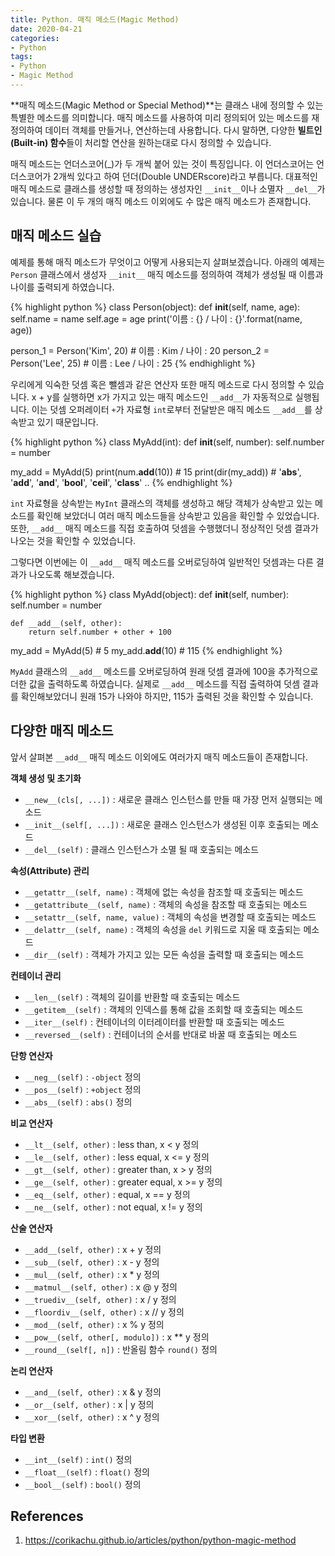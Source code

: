 ```yaml
---
title: Python. 매직 메소드(Magic Method)
date: 2020-04-21
categories:
- Python
tags:
- Python
- Magic Method
---
```


**매직 메소드(Magic Method or Special Method)**는 클래스 내에 정의할 수 있는 특별한 메소드를 의미합니다. 매직 메소드를 사용하여 미리 정의되어 있는 메소드를 재정의하여 데이터 객체를 만들거나, 연산하는데 사용합니다. 다시 말하면, 다양한 **빌트인(Built-in) 함수**들이 처리할 연산을 원하는대로 다시 정의할 수 있습니다. 

매직 메소드는 언더스코어(_)가 두 개씩 붙어 있는 것이 특징입니다. 이 언더스코어는 언더스코어가 2개씩 있다고 하여 던더(Double UNDERscore)라고 부릅니다. 대표적인 매직 메소드로 클래스를 생성할 때 정의하는 생성자인 `__init__`이나 소멸자 `__del__`가 있습니다. 물론 이 두 개의 매직 메소드 이외에도 수 많은 매직 메소드가 존재합니다.

## 매직 메소드 실습
예제를 통해 매직 메소드가 무엇이고 어떻게 사용되는지 살펴보겠습니다. 아래의 예제는 `Person` 클래스에서 생성자 `__init__` 매직 메소드를 정의하여 객체가 생성될 때 이름과 나이를 출력되게 하였습니다.

{% highlight python %}
class Person(object):
    def __init__(self, name, age):
        self.name = name
        self.age = age
        print('이름 : {} / 나이 : {}'.format(name, age))
    
person_1 = Person('Kim', 20) # 이름 : Kim / 나이 : 20
person_2 = Person('Lee', 25) # 이름 : Lee / 나이 : 25
{% endhighlight %}

우리에게 익숙한 덧셈 혹은 뺄셈과 같은 연산자 또한 매직 메소드로 다시 정의할 수 있습니다. x + y를 실행하면 x가 가지고 있는 매직 메소드인 `__add__`가 자동적으로 실행됩니다. 이는 덧셈 오퍼레이터 `+`가 자료형 `int`로부터 전달받은 매직 메소드 `__add__`를 상속받고 있기 때문입니다. 

{% highlight python %}
class MyAdd(int):
    def __init__(self, number):
        self.number = number

my_add = MyAdd(5)
print(num.__add__(10)) # 15
print(dir(my_add)) # '__abs__', '__add__', '__and__', '__bool__', '__ceil__', '__class__' ..
{% endhighlight %}

`int` 자료형을 상속받는 `MyInt` 클래스의 객체를 생성하고 해당 객체가 상속받고 있는 메소드를 확인해 보았더니 여러 매직 메소드들을 상속받고 있음을 확인할 수 있었습니다. 또한, `__add__` 매직 메소드를 직접 호출하여 덧셈을 수행했더니 정상적인 덧셈 결과가 나오는 것을 확인할 수 있었습니다.

그렇다면 이번에는 이 `__add__` 매직 메소드를 오버로딩하여 일반적인 덧셈과는 다른 결과가 나오도록 해보겠습니다.

{% highlight python %}
class MyAdd(object):
    def __init__(self, number):
        self.number = number

    def __add__(self, other):
        return self.number + other + 100
    
my_add = MyAdd(5) # 5
my_add.__add__(10) # 115
{% endhighlight %}

`MyAdd` 클래스의 `__add__` 메소드를 오버로딩하여 원래 덧셈 결과에 100을 추가적으로 더한 값을 출력하도록 하였습니다. 실제로 `__add__` 메소드를 직접 출력하여 덧셈 결과를 확인해보았더니 원래 15가 나와야 하지만, 115가 출력된 것을 확인할 수 있습니다.

## 다양한 매직 메소드
앞서 살펴본 `__add__` 매직 메소드 이외에도 여러가지 매직 메소드들이 존재합니다. 

**객체 생성 및 초기화**
* `__new__(cls[, ...])` : 새로운 클래스 인스턴스를 만들 때 가장 먼저 실행되는 메소드
* `__init__(self[, ...])` : 새로운 클래스 인스턴스가 생성된 이후 호출되는 메소드
* `__del__(self)` : 클래스 인스턴스가 소멸 될 때 호출되는 메소드

**속성(Attribute) 관리**
* `__getattr__(self, name)` : 객체에 없는 속성을 참조할 때 호출되는 메소드
* `__getattribute__(self, name)` : 객체의 속성을 참조할 때 호출되는 메소드
* `__setattr__(self, name, value)` : 객체의 속성을 변경할 때 호출되는 메소드
* `__delattr__(self, name)` : 객체의 속성을 `del` 키워드로 지울 때 호출되는 메소드
* `__dir__(self)` : 객체가 가지고 있는 모든 속성을 출력할 때 호출되는 메소드

**컨테이너 관리**
* `__len__(self)` : 객체의 길이를 반환할 때 호출되는 메소드
* `__getitem__(self)` : 객체의 인덱스를 통해 값을 조회할 때 호출되는 메소드
* `__iter__(self)` : 컨테이너의 이터레이터를 반환할 때 호출되는 메소드
* `__reversed__(self)` : 컨테이너의 순서를 반대로 바꿀 때 호출되는 메소드

**단항 연산자**
* `__neg__(self)` : `-object` 정의
* `__pos__(self)` : `+object` 정의
* `__abs__(self)` : `abs()` 정의

**비교 연산자**
* `__lt__(self, other)` : less than, x < y 정의
* `__le__(self, other)` : less equal, x <= y 정의
* `__gt__(self, other)` : greater than, x > y 정의
* `__ge__(self, other)` : greater equal, x >= y 정의
* `__eq__(self, other)` : equal, x == y 정의
* `__ne__(self, other)` : not equal, x != y 정의

**산술 연산자**
* `__add__(self, other)` : x + y 정의
* `__sub__(self, other)` : x - y 정의
* `__mul__(self, other)` : x * y 정의
* `__matmul__(self, other)` : x @ y 정의
* `__truediv__(self, other)` : x / y 정의
* `__floordiv__(self, other)` : x // y 정의
* `__mod__(self, other)` : x % y 정의
* `__pow__(self, other[, modulo])` : x ** y 정의
* `__round__(self[, n])` : 반올림 함수 `round()` 정의

**논리 연산자**
* `__and__(self, other)` : x & y 정의
* `__or__(self, other)` : x \| y 정의
* `__xor__(self, other)` : x ^ y 정의

**타입 변환**
* `__int__(self)` : `int()` 정의
* `__float__(self)` : `float()` 정의
* `__bool__(self)` : `bool()` 정의

## References 
1. https://corikachu.github.io/articles/python/python-magic-method

